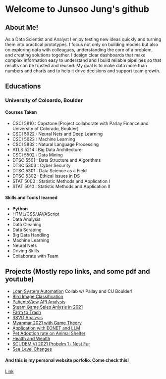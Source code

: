 # Welcome to Junsoo Jung's github 

## About Me!
As a Data Scientist and Analyst I enjoy testing new ideas quickly and turning them into practical prototypes. I focus not only on building models but also on exploring data with colleagues, understanding the core of a problem, and creating solutions together. I design clear dashboards that make complex information easy to understand and I build reliable pipelines so that results can be trusted and reused. My goal is to make data more than numbers and charts and to help it drive decisions and support team growth.


## Educations
### University of Coloardo, Boulder

#### Courses Taken
- CSCI 5810 : Capstone [Project collaborate with Parlay Finance and University of Colorado, Boulder]
- CSCI 5922 : Neural Nets and Deep Learning
- CSCI 5622 : Machine Learning
- CSCI 5832 : Natural Language Processing
- ATLS 5214 : Big Data Architecture
- CSCI 5502 : Data Mining
- DTSC 5501 : Data Structure and Algorithms
- DTSC 5303 : Cyber Security
- DTSC 5301 : Data Science as a Field
- DTSC 5302 : Ethical Issues in DS
- STAT 5000 : Statistic Methods and Application I
- STAT 5010 : Statistic Methods and Application II

#### Skills and Tools I learned

- **Python**
- HTML/CSS/JAVAScript
- Data Analysis
- Data Cleaning
- Data Scraping
- Big Data Handling
- Machine Learning
- Neural Nets
- Driving Skills
- Collaborate with Team

## Projects (Mostly repo links, and some pdf and youtube)

- [Loan System Automation](https://github.com/JunsooJung/Parley_CUB_Spring2025) Collab w/ Pallay and CU Boulder! 
- [Bird Image Classification](https://www.canva.com/design/DAGlxuT6BGE/rV1nkOv05-73P1kn_wMdoA/edit?utm_content=DAGlxuT6BGE&utm_campaign=designshare&utm_medium=link2&utm_source=sharebutton)
- [PatientsView API Analysis](https://sites.google.com/view/cub-jj-ml/introduction)
- [Steam Game Sales Anlysis in 2021](https://sites.google.com/view/cscigroup7/welcome)
- [Farm to Trash](https://github.com/JunsooJung/CUBoulder_Farm-to-Trash/tree/main)
- [RSVD Analysis](https://github.com/JunsooJung/SFSU-MATH697-Personal/blob/main/RSVD_Thesis.pdf)
- [Myanmar 2021 with Game Theory](https://github.com/JunsooJung/SFSU-Math490-Game-Theory/blob/main/Myanmar.docx.pdf)
- [Application with EONET and LLM](https://github.com/JunsooJung/eonetLLM)
- [Pet Adoption rate on Animal Shelter](https://github.com/JunsooJung/CUBoulder_STAT5010)
- [Health and Wealth](https://github.com/JunsooJung/CUBoulder_Stat5000_Final_Project/blob/main/stat5000_final.ipynb)
- [SCUDEM VI 2021 Probelm 1 : Nest Fur](https://youtu.be/w_-F8C_QJRs)
- [Sea Level Changes](https://youtu.be/gvVjd80KZxI)



#### And this is my personal website porfolio. Come check this!
[Link](https://portfolio-website-4d8.pages.dev/)
